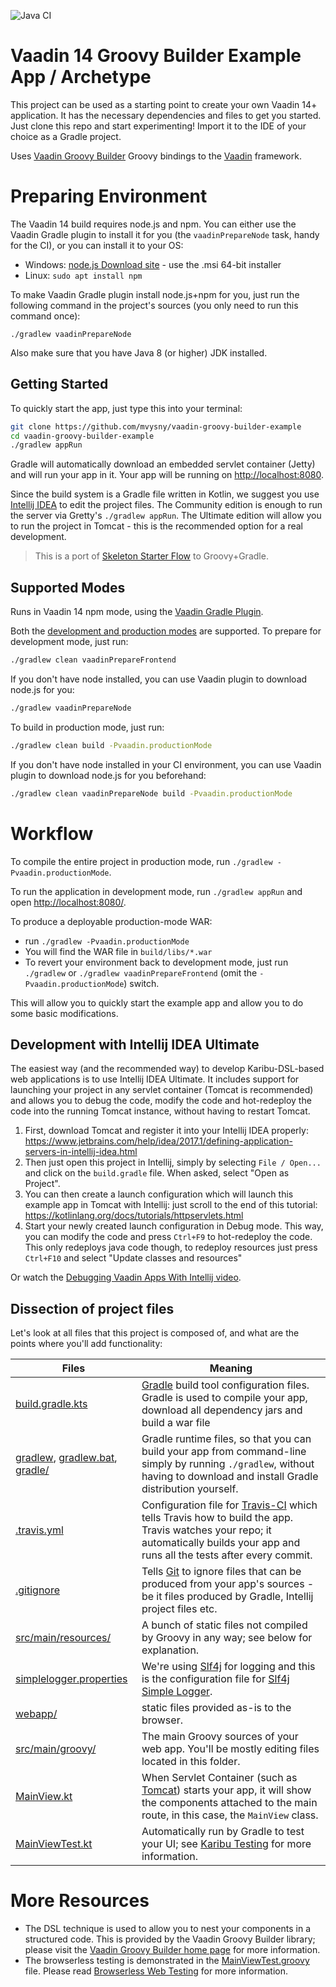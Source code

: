 ![Java CI](https://github.com/mvysny/vaadin-groovy-builder-example/workflows/Java%20CI/badge.svg)

# Vaadin 14 Groovy Builder Example App / Archetype

This project can be used as a starting point to create your own Vaadin 14+ application.
It has the necessary dependencies and files to get you started.
Just clone this repo and start experimenting! Import it to the IDE of your choice as a Gradle project.
                                              
Uses [Vaadin Groovy Builder](https://github.com/mvysny/vaadin-groovy-builder) Groovy
bindings to the [Vaadin](https://vaadin.com) framework.

# Preparing Environment

The Vaadin 14 build requires node.js and npm. You can either use the Vaadin Gradle plugin to install it for
you (the `vaadinPrepareNode` task, handy for the CI), or you can install it to your OS:

* Windows: [node.js Download site](https://nodejs.org/en/download/) - use the .msi 64-bit installer
* Linux: `sudo apt install npm`

To make Vaadin Gradle plugin install node.js+npm for you, just run the following command
in the project's sources (you only need to run this command once):

```
./gradlew vaadinPrepareNode
```

Also make sure that you have Java 8 (or higher) JDK installed.

## Getting Started

To quickly start the app, just type this into your terminal:

```bash
git clone https://github.com/mvysny/vaadin-groovy-builder-example
cd vaadin-groovy-builder-example
./gradlew appRun
```

Gradle will automatically download an embedded servlet container (Jetty) and will run your app in it. Your app will be running on
[http://localhost:8080](http://localhost:8080).

Since the build system is a Gradle file written in Kotlin, we suggest you
use [Intellij IDEA](https://www.jetbrains.com/idea/download)
to edit the project files. The Community edition is enough to run the server
via Gretty's `./gradlew appRun`. The Ultimate edition will allow you to run the
project in Tomcat - this is the recommended
option for a real development.

> This is a port of [Skeleton Starter Flow](https://github.com/vaadin/skeleton-starter-flow) to Groovy+Gradle.

## Supported Modes

Runs in Vaadin 14 npm mode, using the [Vaadin Gradle Plugin](https://github.com/vaadin/vaadin-gradle-plugin).

Both the [development and production modes](https://vaadin.com/docs/v14/flow/production/tutorial-production-mode-basic.html) are supported.
To prepare for development mode, just run:

```bash
./gradlew clean vaadinPrepareFrontend
```

If you don't have node installed, you can use Vaadin plugin to download node.js for you:

```bash
./gradlew vaadinPrepareNode
```

To build in production mode, just run:

```bash
./gradlew clean build -Pvaadin.productionMode
```

If you don't have node installed in your CI environment, you can use Vaadin plugin to download node.js for you beforehand:

```bash
./gradlew clean vaadinPrepareNode build -Pvaadin.productionMode
```

# Workflow

To compile the entire project in production mode, run `./gradlew -Pvaadin.productionMode`.

To run the application in development mode, run `./gradlew appRun` and open [http://localhost:8080/](http://localhost:8080/).

To produce a deployable production-mode WAR:
- run `./gradlew -Pvaadin.productionMode`
- You will find the WAR file in `build/libs/*.war`
- To revert your environment back to development mode, just run `./gradlew` or `./gradlew vaadinPrepareFrontend`
  (omit the `-Pvaadin.productionMode`) switch.

This will allow you to quickly start the example app and allow you to do some basic modifications.

## Development with Intellij IDEA Ultimate

The easiest way (and the recommended way) to develop Karibu-DSL-based web applications is to use Intellij IDEA Ultimate.
It includes support for launching your project in any servlet container (Tomcat is recommended)
and allows you to debug the code, modify the code and hot-redeploy the code into the running Tomcat
instance, without having to restart Tomcat.

1. First, download Tomcat and register it into your Intellij IDEA properly: https://www.jetbrains.com/help/idea/2017.1/defining-application-servers-in-intellij-idea.html
2. Then just open this project in Intellij, simply by selecting `File / Open...` and click on the
   `build.gradle` file. When asked, select "Open as Project".
2. You can then create a launch configuration which will launch this example app in Tomcat with Intellij: just
   scroll to the end of this tutorial: https://kotlinlang.org/docs/tutorials/httpservlets.html
3. Start your newly created launch configuration in Debug mode. This way, you can modify the code
   and press `Ctrl+F9` to hot-redeploy the code. This only redeploys java code though, to
   redeploy resources just press `Ctrl+F10` and select "Update classes and resources"
   
Or watch the [Debugging Vaadin Apps With Intellij video](https://www.youtube.com/watch?v=M0Q7D03bYXc).

## Dissection of project files

Let's look at all files that this project is composed of, and what are the points where you'll add functionality:

| Files | Meaning
| ----- | -------
| [build.gradle.kts](build.gradle.kts) | [Gradle](https://gradle.org/) build tool configuration files. Gradle is used to compile your app, download all dependency jars and build a war file
| [gradlew](gradlew), [gradlew.bat](gradlew.bat), [gradle/](gradle) | Gradle runtime files, so that you can build your app from command-line simply by running `./gradlew`, without having to download and install Gradle distribution yourself.
| [.travis.yml](.travis.yml) | Configuration file for [Travis-CI](http://travis-ci.org/) which tells Travis how to build the app. Travis watches your repo; it automatically builds your app and runs all the tests after every commit.
| [.gitignore](.gitignore) | Tells [Git](https://git-scm.com/) to ignore files that can be produced from your app's sources - be it files produced by Gradle, Intellij project files etc.
| [src/main/resources/](src/main/resources) | A bunch of static files not compiled by Groovy in any way; see below for explanation.
| [simplelogger.properties](src/main/resources/simplelogger.properties) | We're using [Slf4j](https://www.slf4j.org/) for logging and this is the configuration file for [Slf4j Simple Logger](https://www.slf4j.org/api/org/slf4j/impl/SimpleLogger.html).
| [webapp/](src/main/webapp) | static files provided as-is to the browser.
| [src/main/groovy/](src/main/groovy) | The main Groovy sources of your web app. You'll be mostly editing files located in this folder.
| [MainView.kt](src/main/groovy/com/vaadin/flow/demo/helloworld/MainView.groovy) | When Servlet Container (such as [Tomcat](http://tomcat.apache.org/)) starts your app, it will show the components attached to the main route, in this case, the `MainView` class.
| [MainViewTest.kt](src/test/groovy/com/vaadin/flow/demo/helloworld/MainViewTest.groovy) | Automatically run by Gradle to test your UI; see [Karibu Testing](https://github.com/mvysny/karibu-testing) for more information.

# More Resources

* The DSL technique is used to allow you to nest your components in a structured code. This is provided by the
  Vaadin Groovy Builder library; please visit the [Vaadin Groovy Builder home page](https://github.com/mvysny/vaadin-groovy-builder) for more information.
* The browserless testing is demonstrated in the [MainViewTest.groovy](src/test/groovy/com/vaadin/flow/demo/helloworld/MainViewTest.groovy) file.
  Please read [Browserless Web Testing](https://github.com/mvysny/karibu-testing) for more information.
